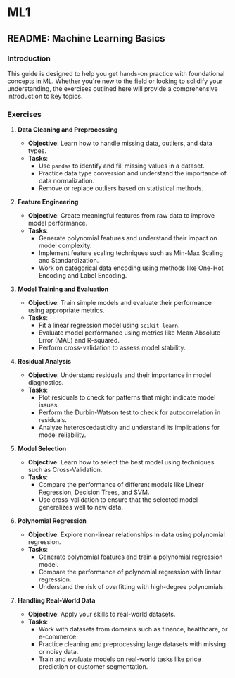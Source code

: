 # ML1
## README: Machine Learning Basics

### Introduction

This guide is designed to help you get hands-on practice with foundational concepts in ML. Whether you're new to the field or looking to solidify your understanding, the exercises outlined here will provide a comprehensive introduction to key topics.

### Exercises

1. **Data Cleaning and Preprocessing**
   - **Objective**: Learn how to handle missing data, outliers, and data types.
   - **Tasks**:
     - Use `pandas` to identify and fill missing values in a dataset.
     - Practice data type conversion and understand the importance of data normalization.
     - Remove or replace outliers based on statistical methods.

2. **Feature Engineering**
   - **Objective**: Create meaningful features from raw data to improve model performance.
   - **Tasks**:
     - Generate polynomial features and understand their impact on model complexity.
     - Implement feature scaling techniques such as Min-Max Scaling and Standardization.
     - Work on categorical data encoding using methods like One-Hot Encoding and Label Encoding.

3. **Model Training and Evaluation**
   - **Objective**: Train simple models and evaluate their performance using appropriate metrics.
   - **Tasks**:
     - Fit a linear regression model using `scikit-learn`.
     - Evaluate model performance using metrics like Mean Absolute Error (MAE) and R-squared.
     - Perform cross-validation to assess model stability.

4. **Residual Analysis**
   - **Objective**: Understand residuals and their importance in model diagnostics.
   - **Tasks**:
     - Plot residuals to check for patterns that might indicate model issues.
     - Perform the Durbin-Watson test to check for autocorrelation in residuals.
     - Analyze heteroscedasticity and understand its implications for model reliability.

5. **Model Selection**
   - **Objective**: Learn how to select the best model using techniques such as Cross-Validation.
   - **Tasks**:
     - Compare the performance of different models like Linear Regression, Decision Trees, and SVM.
     - Use cross-validation to ensure that the selected model generalizes well to new data.

6. **Polynomial Regression**
   - **Objective**: Explore non-linear relationships in data using polynomial regression.
   - **Tasks**:
     - Generate polynomial features and train a polynomial regression model.
     - Compare the performance of polynomial regression with linear regression.
     - Understand the risk of overfitting with high-degree polynomials.

7. **Handling Real-World Data**
   - **Objective**: Apply your skills to real-world datasets.
   - **Tasks**:
     - Work with datasets from domains such as finance, healthcare, or e-commerce.
     - Practice cleaning and preprocessing large datasets with missing or noisy data.
     - Train and evaluate models on real-world tasks like price prediction or customer segmentation.

